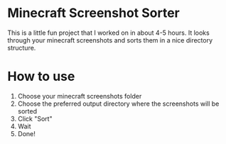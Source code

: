 # Minecraft Screenshot Sorter
This is a little fun project that I worked on in about 4-5 hours. It looks through your minecraft screenshots and sorts them in a nice directory structure.

# How to use
1. Choose your minecraft screenshots folder
2. Choose the preferred output directory where the screenshots will be sorted
3. Click "Sort"
4. Wait
5. Done!
